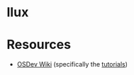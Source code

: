 # Ilux

# Resources
- [OSDev Wiki](http://wiki.osdev.org) (specifically the [tutorials](http://wiki.osdev.org/Tutorials))
